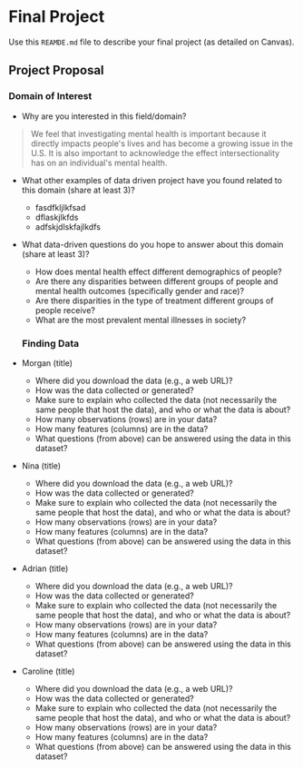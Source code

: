 # Final Project
Use this `REAMDE.md` file to describe your final project (as detailed on Canvas).

## Project Proposal

### Domain of Interest
* Why are you interested in this field/domain?
> We feel that investigating mental health is important because it directly impacts people's lives and has become a growing issue in the U.S. It is also important to acknowledge the effect intersectionality has on an individual's mental health.
* What other examples of data driven project have you found related to this domain (share at least 3)?
  * fasdfkljlkfsad
  * dflaskjlkfds
  * adfskjdlskfajlkdfs
* What data-driven questions do you hope to answer about this domain (share at least 3)?
  * How does mental health effect different demographics of people?
  * Are there any disparities between different groups of people and mental health outcomes (specifically gender and race)?
  * Are there disparities in the type of treatment different groups of people receive?
  * What are the most prevalent mental illnesses in society?

  ### Finding Data
* Morgan (title)
  * Where did you download the data (e.g., a web URL)?
  * How was the data collected or generated?
  * Make sure to explain who collected the data (not necessarily the same people that host the data), and who or what the data is about?
  * How many observations (rows) are in your data?
  * How many features (columns) are in the data?
  * What questions (from above) can be answered using the data in this dataset?
* Nina (title)
  * Where did you download the data (e.g., a web URL)?
  * How was the data collected or generated?
  * Make sure to explain who collected the data (not necessarily the same people that host the data), and who or what the data is about?
  * How many observations (rows) are in your data?
  * How many features (columns) are in the data?
  * What questions (from above) can be answered using the data in this dataset?
* Adrian (title)
  * Where did you download the data (e.g., a web URL)?
  * How was the data collected or generated?
  * Make sure to explain who collected the data (not necessarily the same people that host the data), and who or what the data is about?
  * How many observations (rows) are in your data?
  * How many features (columns) are in the data?
  * What questions (from above) can be answered using the data in this dataset?
* Caroline (title)
  * Where did you download the data (e.g., a web URL)?
  * How was the data collected or generated?
  * Make sure to explain who collected the data (not necessarily the same people that host the data), and who or what the data is about?
  * How many observations (rows) are in your data?
  * How many features (columns) are in the data?
  * What questions (from above) can be answered using the data in this dataset?
